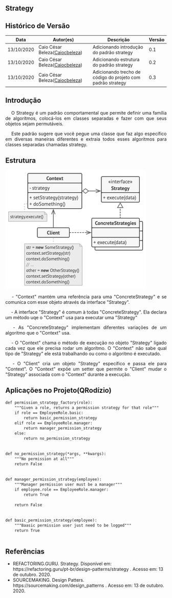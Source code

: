 ## Strategy
## Histórico de Versão

<table>
  <thead>
    <tr>
      <th>Data</th>
      <th>Autor(es)</th>
      <th>Descrição</th>
      <th>Versão</th>
    </tr>
  </thead>

  <tbody>
    <tr>
      <td>13/10/2020</td>
      <td>
        Caio César Beleza(<a target="blank" href="https://github.com/Caiocbeleza">Caiocbeleza</a>)
      </td>
      <td>Adicionando introdução do padrão strategy </td>
      <td>0.1</td>
    </tr>
    <tr>
      <td>13/10/2020</td>
      <td>
        Caio César Beleza(<a target="blank" href="https://github.com/Caiocbeleza">Caiocbeleza</a>)
      </td>
      <td>Adicionando estrutura do padrão strategy </td>
      <td>0.2</td>
    </tr>
    <tr>
      <td>13/10/2020</td>
      <td>
        Caio César Beleza(<a target="blank" href="https://github.com/Caiocbeleza">Caiocbeleza</a>)
      </td>
      <td>Adicionando trecho de código do projeto com padrão strategy </td>
      <td>0.3</td>
    </tr>
  </tbody>
</table>

## Introdução

<p align="justify">&emsp;
O Strategy é um padrão comportamental que permite definir uma família de algorítmos, colocá-los em classes separadas e fazer com que seus objetos sejam permutáveis.
</p>
<p align="justify">&emsp;
Este padrão sugere que você pegue uma classe que faz algo específico em diversas maneiras diferentes e extraia todos esses algoritmos para classes separadas chamadas strategy.
</p>

## Estrutura
![Estrutura Strategy](../../images/design_patterns/strategyStructure.png)

<p align="justify">&emsp;
- "Context" mantém uma referência para uma "ConcreteStrategy" e se comunica com esse objeto através da interface "Strategy".
</p>
<p align="justify">&emsp;
- A interface "Strategy" é comum à todas "ConcreteStrategy". Ela declara um método uqe o "Context" usa para executar uma "Strategy"
</p>
<p align="justify">&emsp;
- As "ConcreteStrategy" implementam diferentes variações de um algoritmo que o "Context" usa.
</p>
<p align="justify">&emsp;
- O "Context" chama o método de execução no objeto "Strategy" ligado cada vez que ele precisa rodar um algorítmo. O "Context" não sabe qual tipo de "Strategy" ele está trabalhando ou como o algoritmo é executado.
</p>
<p align="justify">&emsp;
- O "Client" cria um objeto "Strategy" específico e passa ele para "Context". O "Context" expõe um setter que permite o "Client" mudar o "Strategy" associada com o "Context" durante a execução.
</p>


## Aplicações no Projeto(QRodízio)

```
def permission_strategy_factory(role):
    """Given a role, returns a permission strategy for that role"""
    if role == EmployeeRole.basic:
        return basic_permission_strategy
    elif role == EmployeeRole.manager:
        return manager_permission_strategy
    else:
        return no_permission_strategy


def no_permission_strategy(*args, **kwargs):
    """No permission at all"""
    return False


def manager_permission_strategy(employee):
    """Manager permission user must be a manager"""
    if employee.role == EmployeeRole.manager:
        return True

    return False


def basic_permission_strategy(employee):
    """Baasic permission user just need to be logged"""
    return True


```


## Referências
<ul>
<li>
REFACTORING.GURU. Strategy. Disponível em: https://refactoring.guru/pt-br/design-patterns/strategy . Acesso em: 13 de outubro. 2020.
</li>
<li>
SOURCEMAKING. Design Patters. https://sourcemaking.com/design_patterns . Acesso em: 13 de outubro. 2020.
</li>
</ul>
